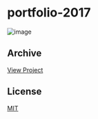 # portfolio-2017

![image](https://github.com/mikeio/portfolio-2017/assets/7315707/2dac2cda-e1d4-4428-8447-55cacdd4041e)

## Archive
[View Project](https://mikepeters.io/archive/portfolio-2017)

## License
[MIT](https://choosealicense.com/licenses/mit/)
